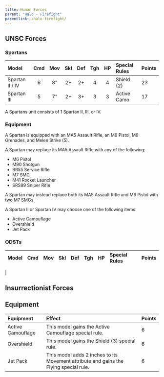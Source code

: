 ```yaml
---
title: Human Forces
parent: "Halo - Firefight"
parentlink: /halo-firefight/
---
```


## UNSC Forces

### Spartans

| Model             | Cmd | Mov | Skl | Def | Tgh | HP  | Special Rules     | Points |
| :---------------- | :-: | :-: | :-: | :-: | :-: | :-: | :---------------- | :----- |
| Spartan II / IV   |  6  |  8" |  2+ |  2+ |  4  |  4  | Shield (2)        | 23     |
| Spartan III       |  5  |  7" |  2+ |  3+ |  3  |  3  | Active Camo       | 17     |

A Spartans unit consists of 1 Spartan II, III, or IV.

### Equipment

A Spartan is equipped with an MA5 Assault Rifle, an M6 Pistol, M9 Grenades, and Melee Strike (5).

A Spartan may replace its MA5 Assault Rifle with any of the following:

- M6 Pistol
- M90 Shotgun
- BR55 Service Rifle
- M7 SMG
- M41 Rocket Launcher
- SRS99 Sniper Rifle

A Spartan may instead replace both its MA5 Assault Rifle and M6 Pistol with two M7 SMGs.

A Spartan II or Spartan IV may choose one of the following items:

- Active Camouflage
- Overshield
- Jet Pack

### ODSTs

| Model             | Cmd | Mov | Skl | Def | Tgh | HP  | Special Rules     | Points |
| :---------------- | :-: | :-: | :-: | :-: | :-: | :-: | :---------------- | :----- |
| 

## Insurrectionist Forces


## Equipment

| Equipment | Effect | Points |
| :-------- | :----- | :----- |
| Active Camouflage | This model gains the Active Camouflage special rule. | 6 |
| Overshield | This model gains the Shield (3) special rule. | 6 |
| Jet Pack | This model adds 2 inches to its Movement attribute and gains the Flying special rule. | 6 |